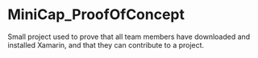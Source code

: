 # MiniCap_ProofOfConcept
Small project used to prove that all team members have downloaded and installed Xamarin, and that they can contribute to a project. 
